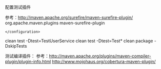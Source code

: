 配置测试插件  

参考：http://maven.apache.org/surefire/maven-surefire-plugin/
<plugin>
    <groupId>org.apache.maven.plugins</groupId>
    <artifactId>maven-surefire-plugin</artifactId>
    <configuration>
        
    </configuration>
</plugin>
clean test -Dtest=TestUserService
clean test -Dtest=Test*
clean package -DskipTests

测试编译插件：
参考：http://maven.apache.org/plugins/maven-compiler-plugin/plugin-info.html
http://www.mojohaus.org/cobertura-maven-plugin/

